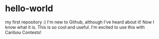 # hello-world
my first repository :)
I'm new to Github, although I've heard about it! Now I know what it is. This is so cool and useful.
I'm excited to use this with Caribou Contests!
